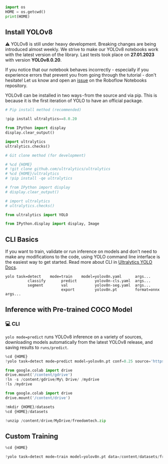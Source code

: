 ```python
import os
HOME = os.getcwd()
print(HOME)
```

## Install YOLOv8

⚠️ YOLOv8 is still under heavy development. Breaking changes are being introduced almost weekly. We strive to make our YOLOv8 notebooks work with the latest version of the library. Last tests took place on **27.01.2023** with version **YOLOv8.0.20**.

If you notice that our notebook behaves incorrectly - especially if you experience errors that prevent you from going through the tutorial - don't hesitate! Let us know and open an [issue](https://github.com/roboflow/notebooks/issues) on the Roboflow Notebooks repository.

YOLOv8 can be installed in two ways - from the source and via pip. This is because it is the first iteration of YOLO to have an official package.


```python
# Pip install method (recommended)

!pip install ultralytics==8.0.20

from IPython import display
display.clear_output()

import ultralytics
ultralytics.checks()
```


```python
# Git clone method (for development)

# %cd {HOME}
# !git clone github.com/ultralytics/ultralytics
# %cd {HOME}/ultralytics
# !pip install -qe ultralytics

# from IPython import display
# display.clear_output()

# import ultralytics
# ultralytics.checks()
```


```python
from ultralytics import YOLO

from IPython.display import display, Image
```

## CLI Basics

If you want to train, validate or run inference on models and don't need to make any modifications to the code, using YOLO command line interface is the easiest way to get started. Read more about CLI in [Ultralytics YOLO Docs](https://v8docs.ultralytics.com/cli/).

```
yolo task=detect    mode=train    model=yolov8n.yaml      args...
          classify       predict        yolov8n-cls.yaml  args...
          segment        val            yolov8n-seg.yaml  args...
                         export         yolov8n.pt        format=onnx  args...
```

## Inference with Pre-trained COCO Model

### 💻 CLI

`yolo mode=predict` runs YOLOv8 inference on a variety of sources, downloading models automatically from the latest YOLOv8 release, and saving results to `runs/predict`.


```python
%cd {HOME}
!yolo task=detect mode=predict model=yolov8n.pt conf=0.25 source='https://media.roboflow.com/notebooks/examples/dog.jpeg' save=True
```


```python
from google.colab import drive
drive.mount('/content/gdrive')
!ln -s /content/gdrive/My\ Drive/ /mydrive
!ls /mydrive


```


```python
from google.colab import drive
drive.mount('/content/drive')
```


```python
!mkdir {HOME}/datasets
%cd {HOME}/datasets

!unzip /content/drive/MyDrive/freedomtech.zip
```

## Custom Training


```python
%cd {HOME}

!yolo task=detect mode=train model=yolov8n.pt data=/content/datasets/freedomtech/data.yaml epochs=70 imgsz=800 plots=True
```
